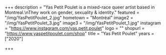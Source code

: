 +++
description = "Yas Petit Poulet is a mixed-race queer artist based in Montreal.\nThey work on gender, sexuality & identity."
featured = "/img/YasPetitPoulet_2.jpg"
hometown = "Montréal"
image2 = "/img/YasPetitPoulet_3.jpg"
image3 = "/img/YasPetitPoulet_1.jpg"
instagram = "https://www.instagram.com/yas.petit.poulet"
logo = ""
shopurl = "https://www.yaspetitpoulet.com/shop"
title = "Yas Petit Poulet"
years = ["2020"]

+++
 